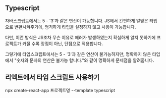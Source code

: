 ## Typescript

자바스크립트에서는 5 - '3'과 같은 연산이 가능합니다.
JS에서 간편하게 알맞은 타입으로 변환시켜주기에, 엄격하게 타입을 설정하지 않고 사용이 가능합니다.

다만, 이런 방식은 JS조차 무슨 이유로 에러가 발생하였는지 확실하게 알지 못하기에 프로젝트가 커질 수록 장점이 아닌, 단점으로 적용합니다.

그렇기에 타입스크립트에서는 5 - '3'과 같은 연산이 불가능하지만, 명확하지 않은 타입에서 "숫자와 문자의 연산은 불가능 합니다."와 같이 명확하게 문제점을 알려줍니다.


## 리엑트에서 타입 스크립트 사용하기

npx create-react-app 프로젝트명 --template typescript 